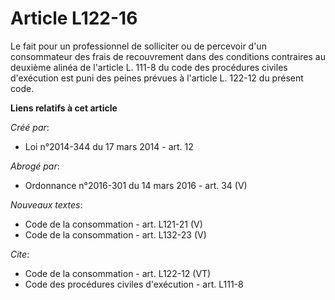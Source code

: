 # Article L122-16

Le fait pour un professionnel de solliciter ou de percevoir d'un consommateur des frais de recouvrement dans des conditions
contraires au deuxième alinéa de l'article L. 111-8 du code des procédures civiles d'exécution est puni des peines prévues à
l'article L. 122-12 du présent code.

**Liens relatifs à cet article**

_Créé par_:

  - Loi n°2014-344 du 17 mars 2014 - art. 12

_Abrogé par_:

  - Ordonnance n°2016-301 du 14 mars 2016 - art. 34 (V)

_Nouveaux textes_:

  - Code de la consommation - art. L121-21 (V)
  - Code de la consommation - art. L132-23 (V)

_Cite_:

  - Code de la consommation - art. L122-12 (VT)
  - Code des procédures civiles d'exécution - art. L111-8
